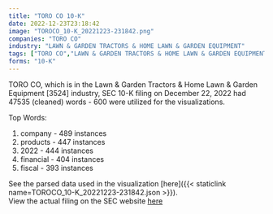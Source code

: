 ```yaml
---
title: "TORO CO 10-K"
date: 2022-12-23T23:18:42
image: "TOROCO_10-K_20221223-231842.png"
companies: "TORO CO"
industry: "LAWN & GARDEN TRACTORS & HOME LAWN & GARDEN EQUIPMENT"
tags: ["TORO CO","LAWN & GARDEN TRACTORS & HOME LAWN & GARDEN EQUIPMENT","12-22-2022","10-K"]
forms: "10-K"
---
```

TORO CO, which is in the Lawn & Garden Tractors & Home Lawn & Garden Equipment [3524] industry, SEC 10-K filing on December 22, 2022 had 47535 (cleaned) words - 600 were utilized for the visualizations.

Top Words:
1. company - 489 instances
2. products - 447 instances
3. 2022 - 444 instances
4. financial - 404 instances
5. fiscal - 393 instances


See the parsed data used in the visualization [here]({{< staticlink name=TOROCO_10-K_20221223-231842.json >}}).  
View the actual filing on the SEC website [here](https://www.sec.gov/Archives/edgar/data/737758/0000737758-22-000039.txt)